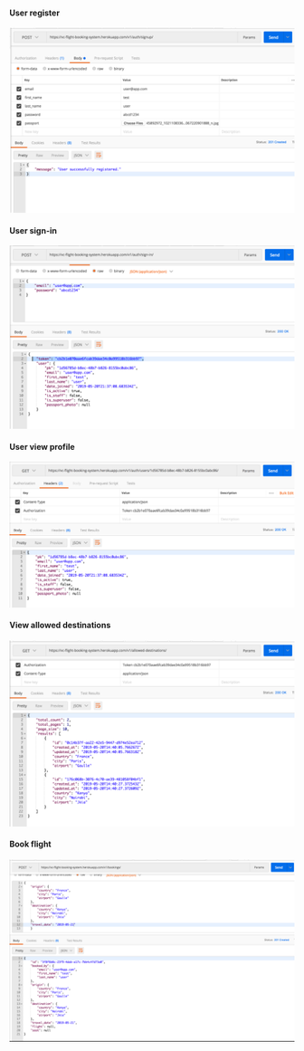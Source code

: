 #### User register
![](/Docs/images/register.png?)

#### User sign-in
![](/Docs/images/sign_in.png?)

#### User view profile
![](/Docs/images/view_profile.png?)

#### View allowed destinations

![](/Docs/images/view_destinations.png?)

#### Book flight
![](/Docs/images/book_flight.png?)
